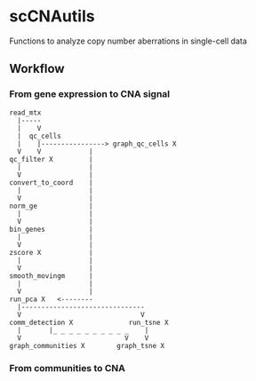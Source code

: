 # scCNAutils
Functions to analyze copy number aberrations in single-cell data


## Workflow

### From gene expression to CNA signal

```
read_mtx
  |-----
  |    V
  |  qc_cells
  |    |----------------> graph_qc_cells X
  V    V            |
qc_filter X         |
  |                 |
  V                 |
convert_to_coord    |
  |                 |
  V                 | 
norm_ge             |
  |                 |
  V                 |
bin_genes           |
  |                 |
  V                 |
zscore X            |
  |                 |
  V                 |
smooth_movingm      |
  |                 |
  V                 |
run_pca X   <--------
  |-------------------------------
  V                              V
comm_detection X              run_tsne X
  |       |_ _ _ _ _ _ _ _ _ _    |
  V                          V    V
graph_communities X        graph_tsne X
```

### From communities to CNA

